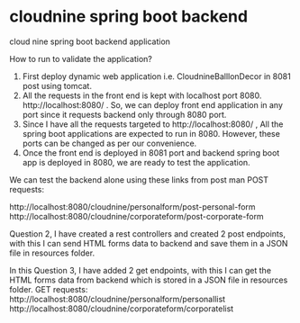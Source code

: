 # cloudnine spring boot backend
 cloud nine spring boot backend application

How to run to validate the application?

1. First deploy dynamic web application i.e. CloudnineBalllonDecor in 8081 post using tomcat. 
2. All the requests in the front end is kept with localhost port 8080.
   http://localhost:8080/ . So, we can deploy front end application in any port since it requests backend only through 8080 port.
3. Since I have all the requests targeted to http://localhost:8080/ , All the spring boot applications are expected to run in 8080. However, these ports can be changed as per our convenience.
4. Once the front end is deployed in 8081 port and backend spring boot app is deployed in 8080, we are ready to test the application.

We can test the backend alone using these links from post man
POST requests:

http://localhost:8080/cloudnine/personalform/post-personal-form
http://localhost:8080/cloudnine/corporateform/post-corporate-form

Question 2, I have created a rest controllers and created 2 post endpoints,
with this I can send HTML forms data to backend and save them in a JSON file in resources folder.


In this Question 3, I have added 2 get endpoints, with this I can get the HTML forms data from backend which is stored in a JSON file in resources folder.
GET requests:
http://localhost:8080/cloudnine/personalform/personallist
http://localhost:8080/cloudnine/corporateform/corporatelist
